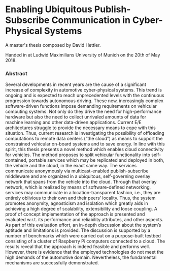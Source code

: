 # Enabling Ubiquitous Publish-Subscribe Communication in Cyber-Physical Systems
A master's thesis composed by David Hettler.

Handed in at Ludwid Maximilians University of Munich on the 20th of May 2018.

### Abstract
Several developments in recent years are the cause of a significant increase of complexity in automotive cyber-physical systems. This trend is ongoing and is expected to reach unprecedented levels with the continuous progression towards autonomous driving. These new, increasingly complex software-driven functions impose demanding requirements on vehicular computing systems. Not only do they drive the need for high-performance hardware but also the need to collect unrivaled amounts of data for machine learning and other data-driven applications. Current E/E architectures struggle to provide the necessary means to cope with this situation. Thus, current research is investigating the possibility of offloading computations to remote data centers (“the cloud”) as means to support the constrained vehicular on-board systems and to save energy. In line with this spirit, this thesis presents a novel method which enables cloud connectivity for vehicles. The method proposes to split vehicular functionality into self-contained, portable services which may be replicated and deployed in both, the vehicle and the cloud, in the exact same way. The services communicate anonymously via multicast-enabled publish-subscribe middleware and are organized in a ubiquitous, self-governing overlay network that spans from the vehicle into the cloud. Through that overlay network, which is realized by means of software-defined networking, services may communicate in a location-transparent fashion, i.e., they are entirely oblivious to their own and their peers’ locality. Thus, the system promotes anonymity, agnosticism and isolation which greatly aids in achieving a high degree of scalability, extensibility and loose coupling. A proof of concept implementation of the approach is presented and evaluated w.r.t. its performance and reliability attributes, and other aspects. As part of this evaluation effort, an in-depth discussion about the system’s aptitude and limitations is provided. The discussion is supported by a number of benchmarks which were carried out on a purpose-built testbed consisting of a cluster of Raspberry Pi computers connected to a cloud. The results reveal that the approach is indeed feasible and performs well. However, there is evidence that the employed technologies do not meet the high demands of the automotive domain. Nevertheless, the fundamental mechanisms are successfully demonstrated.


